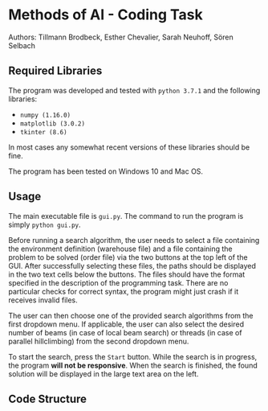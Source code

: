 # Methods of AI - Coding Task
Authors: Tillmann Brodbeck, Esther Chevalier, Sarah Neuhoff, Sören Selbach

## Required Libraries
The program was developed and tested with `python 3.7.1` and the following libraries:
 - `numpy (1.16.0)`
 - `matplotlib (3.0.2)`
 - `tkinter (8.6)`

In most cases any somewhat recent versions of these libraries should be fine.

The program has been tested on Windows 10 and Mac OS.

## Usage
The main executable file is `gui.py`. The command to run the program is simply `python gui.py`.

Before running a search algorithm, the user needs to select a file containing the environment definition (warehouse file) and a file containing the problem to be solved (order file) via the two buttons at the top left of the GUI. After successfully selecting these files, the paths should be displayed in the two text cells below the buttons.
The files should have the format specified in the description of the programming task. There are no particular checks for correct syntax, the program might just crash if it receives invalid files.

The user can then choose one of the provided search algorithms from the first dropdown menu. If applicable, the user can also select the desired number of beams (in case of local beam search) or threads (in case of parallel hillclimbing) from the second dropdown menu.

To start the search, press the `Start` button. While the search is in progress, the program **will not be responsive**. When the search is finished, the found solution will be displayed in the large text area on the left.

## Code Structure
